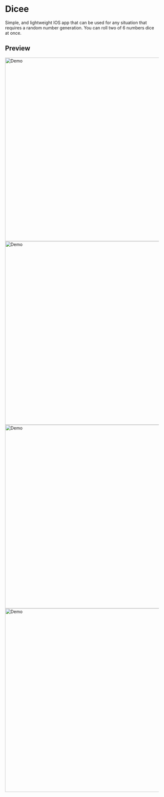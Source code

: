 # Dicee
Simple, and lightweight IOS app that can be used for any situation that requires a random number generation. You can roll two of 6 numbers dice at once.

## Preview

<img src="/screenshot/1.jpg" alt="Demo" height="600px"/> <img src="/screenshot/2.jpg" alt="Demo" height="600px"/>
<img src="/screenshot/3.jpg" alt="Demo" height="600px"/> <img src="/screenshot/4.jpg" alt="Demo" height="600px"/>
